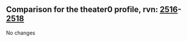 ## Comparison for the theater0 profile, rvn: [2516](https://github.com/PRO100KatYT/FortniteProfileRevisions/tree/main/profiles/theater0/2516%20theater0.json)-[2518](https://github.com/PRO100KatYT/FortniteProfileRevisions/tree/main/profiles/theater0/2518%20theater0.json)

No changes
